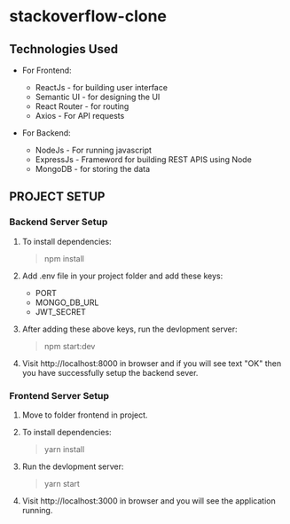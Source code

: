 # stackoverflow-clone

## Technologies Used

- For Frontend:

  - ReactJs - for building user interface
  - Semantic UI - for designing the UI
  - React Router - for routing
  - Axios - For API requests

- For Backend:
  - NodeJs - For running javascript
  - ExpressJs - Frameword for building REST APIS using Node
  - MongoDB - for storing the data

## PROJECT SETUP

### Backend Server Setup

1. To install dependencies:

   > npm install

2. Add .env file in your project folder and add these keys:

   - PORT
   - MONGO_DB_URL
   - JWT_SECRET

3. After adding these above keys, run the devlopment server:

   > npm start:dev

4. Visit http://localhost:8000 in browser and if you will see text "OK" then you have successfully setup the backend sever.

### Frontend Server Setup

1. Move to folder frontend in project.

2. To install dependencies:

   > yarn install

3. Run the devlopment server:

   > yarn start

4. Visit http://localhost:3000 in browser and you will see the application running.
